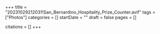 +++
title = "20231029212031!San_Bernardino_Hospitality_Prize_Counter.avif"
tags = ["Photos"]
categories = []
startDate = ""
draft = false
pages = []

citations = []
+++
